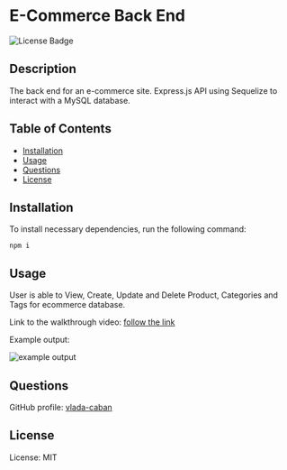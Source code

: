 # E-Commerce Back End
![License Badge](https://img.shields.io/badge/License-MIT-green)

## Description 

The back end for an e-commerce site. Express.js API using Sequelize to interact with a MySQL database.

## Table of Contents

- [Installation](#installation)
- [Usage](#usage)
- [Questions](#questions)
- [License](#license)

## Installation

To install necessary dependencies, run the following command:

```npm i```

## Usage

User is able to View, Create, Update and Delete Product, Categories and Tags for ecommerce database.

Link to the walkthrough video: [follow the link](https://drive.google.com/file/d/1kRu_lb5LhFqvDiOW0quPbSzomIvVELF2/view?usp=sharing)

Example output: 

![example output](./assets/images/example_output.png) 

## Questions
GitHub profile: [vlada-caban](https://github.com/vlada-caban)

## License 
License: MIT